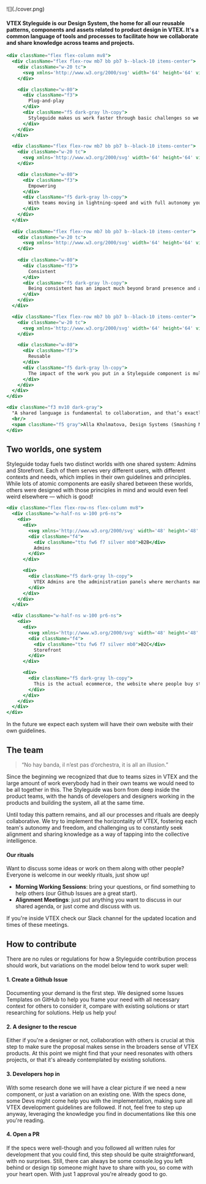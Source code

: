 <div className="w-100 mb7">
![](./cover.png)
</div>

#### VTEX Styleguide is our Design System, the home for all our reusable patterns, components and assets related to product design in VTEX. It's a common language of tools and processes to facilitate how we collaborate and share knowledge across teams and projects.

```jsx noeditor
<div className="flex flex-column mv8">
  <div className="flex flex-row mb7 bb pb7 b--black-10 items-center">
    <div className="w-20 tc">
      <svg xmlns='http://www.w3.org/2000/svg' width='64' height='64' viewBox='0 0 64 64'> <g className='nc-icon-wrapper' strokeLinecap='round' strokeLinejoin='round' strokeWidth='2' fill='none' stroke='#f71963' strokeMiterlimit='10'> <rect x='8' y='13' width='48' height='6' stroke='#1c1c1c' /> <line x1='20' y1='13' x2='20' y2='2' stroke='#1c1c1c' /> <line x1='44' y1='13' x2='44' y2='2' stroke='#1c1c1c' /> <line data-color='color-2' x1='32' y1='55' x2='32' y2='62' /> <path data-cap='butt' d='M14,19v6A17.991,17.991,0,0,0,26,41.954V49H38V41.954A17.991,17.991,0,0,0,50,25V19' stroke='#1c1c1c' /> </g> </svg>
    </div>

    <div className="w-80">
      <div className="f3">
        Plug-and-play
      </div>
      <div className="f5 dark-gray lh-copy">
        Styleguide makes us work faster through basic challenges so we can tackle higher-order ones. Although every tool has a learning curve, we provide opinionated components with smart defaults so devs can get started as fast as possible. Making opinionated components does takes more time than non-opiniated ones, but this investment in time pays off in the long run. Customization should be a possibility, not a requirement.
      </div>
    </div>
  </div>

  <div className="flex flex-row mb7 bb pb7 b--black-10 items-center">
    <div className="w-20 tc">
      <svg xmlns='http://www.w3.org/2000/svg' width='64' height='64' viewBox='0 0 64 64'> <g className='nc-icon-wrapper' strokeLinecap='round' strokeLinejoin='round' strokeWidth='2' fill='none' stroke='#f71963' strokeMiterlimit='10'> <path data-color='color-2' d='M42.083,5.984C39.164,2.962,34.292,3.456,32,7.03c-2.294-3.578-7.167-4.065-10.083-1.047c-2.556,2.645-2.556,6.935,0,9.58L31.999,26 l10.084-10.436C44.639,12.918,44.639,8.629,42.083,5.984z' /> <circle stroke='#1c1c1c' cx='50' cy='36' r='6' /> <circle stroke='#1c1c1c' cx='14' cy='36' r='6' /> <path stroke='#1c1c1c' d='M26,60v-5.965 c0-1.42-0.745-2.726-1.967-3.449C22.088,49.435,18.716,48,14,48c-4.777,0-8.127,1.426-10.052,2.575C2.736,51.299,2,52.601,2,54.013 V60H26z' /> <path stroke='#1c1c1c' d='M62,60v-5.965 c0-1.42-0.745-2.726-1.967-3.449C58.088,49.435,54.716,48,50,48c-4.777,0-8.127,1.426-10.052,2.575 C38.736,51.299,38,52.601,38,54.013V60H62z' /> </g> </svg>
    </div>

    <div className="w-80">
      <div className="f3">
        Empowering
      </div>
      <div className="f5 dark-gray lh-copy">
        With teams moving in lightning-speed and with full autonomy you don't always have the resources to focus on crafting the best experience. With Styleguide all teams are empowered to offer a baseline-level experience even if you don't have a dedicated Designer or a seasoned Front-end developer. 
      </div>
    </div>
  </div>
  
  <div className="flex flex-row mb7 bb pb7 b--black-10 items-center">
    <div className="w-20 tc">
      <svg xmlns='http://www.w3.org/2000/svg' width='64' height='64' viewBox='0 0 64 64'> <g className='nc-icon-wrapper' strokeLinecap='round' strokeLinejoin='round' strokeWidth='2' fill='none' stroke='#f71963' strokeMiterlimit='10'> <rect x='2' y='51' width='60' height='8' stroke='#1c1c1c' /> <rect x='2' y='35' width='26' height='8' data-color='color-2' /> <rect x='2' y='19' width='14' height='8' stroke='#1c1c1c' /> <rect x='2' y='5' width='8' height='6' data-color='color-2' /> <rect x='19' y='5' width='8' height='6' data-color='color-2' /> <rect x='37' y='5' width='8' height='6' data-color='color-2' /> <rect x='54' y='5' width='8' height='6' data-color='color-2' /> <rect x='48' y='19' width='14' height='8' stroke='#1c1c1c' /> <rect x='25' y='19' width='14' height='8' stroke='#1c1c1c' /> <rect x='36' y='35' width='26' height='8' data-color='color-2' /> </g> </svg>
    </div>
    
    <div className="w-80">
      <div className="f3">
        Consistent
      </div>
      <div className="f5 dark-gray lh-copy">
        Being consistent has an impact much beyond brand presence and a better sense of quality. Reusing interaction and visual patterns makes for a more fluid experience using VTEX products, and this arguably improves user experience. A Design System is the main tool for promoting alignment and improving consistency in whatever it touches.
      </div>
    </div>
  </div>

  <div className="flex flex-row mb7 bb pb7 b--black-10 items-center">
    <div className="w-20 tc">
      <svg xmlns='http://www.w3.org/2000/svg' width='64' height='64' viewBox='0 0 64 64'> <g className='nc-icon-wrapper' strokeLinecap='round' strokeLinejoin='round' strokeWidth='2' fill='none' stroke='#f71963' strokeMiterlimit='10'> <rect x='6' y='54' width='52' height='7' rx='3.5' stroke='#1c1c1c' /> <polyline points='26 38 18 38 6.604 55.533' stroke='#1c1c1c' data-cap='butt' /> <polyline points='57.402 55.543 46 38 38 38' stroke='#1c1c1c' data-cap='butt' /> <line x1='32' y1='29' x2='32' y2='44' data-color='color-2' /> <polyline points='20 9 32 15 44 9' data-cap='butt' data-color='color-2' /> <line x1='32' y1='15' x2='32' y2='30' data-cap='butt' data-color='color-2' /> <polygon points='44 9 32 3 20 9 20 24 32 30 44 24 44 9' data-cap='butt' data-color='color-2' /> </g> </svg>
    </div>

    <div className="w-80">
      <div className="f3">
        Reusable
      </div>
      <div className="f5 dark-gray lh-copy">
        The impact of the work you put in a Styleguide component is multiplied by the number of projects are reusing it — and this number grows every day! From a company-level a culture of reusability reduces code redundancy and increases overall quality with well-tested, bullet-proof solutions.
      </div>
    </div>
  </div>
</div>
```

```jsx noeditor
<div className="f3 mv10 dark-gray">
  "A shared language is fundamental to collaboration, and that’s exactly what an effective design system provides. It gives people the tools and processes to create things together. They can build on one another’s work, rather than recreate the same things from scratch."
  <br/>
  <span className="f5 gray">Alla Kholmatova, Design Systems (Smashing Magazine)</span>
</div>
```



## Two worlds, one system
Styleguide today fuels two distinct worlds with one shared system: Admins and Storefront. Each of them serves very different users, with different contexts and needs, which implies in their own guidelines and principles. While lots of atomic components are easily shared between these worlds, others were designed with those principles in mind and would even feel weird elsewhere — which is good!

```jsx noeditor
<div className="flex flex-row-ns flex-column mv8">
  <div className="w-half-ns w-100 pr6-ns">
    <div>
      <div>
        <svg xmlns='http://www.w3.org/2000/svg' width='48' height='48' viewBox='0 0 48 48'> <g className='nc-icon-wrapper'> <path fill='#E6E6E6' d='M47,5c0-1.105-0.895-2-2-2H3C1.895,3,1,3.895,1,5v8h46V5z' /> <circle fill='#72C472' cx='20' cy='8' r='2' /> <circle fill='#EFD358' cx='13' cy='8' r='2' /> <circle fill='#E86C60' cx='6' cy='8' r='2' /> <path fill='#E6E6E6' d='M15,13v32h30c1.105,0,2-0.895,2-2V13H15z' /> <path fill='#444' d='M1,13v30c0,1.105,0.895,2,2,2h12V13H1z' /> <rect x='1' y='13' fill='#43A6DD' width='46' height='4' /> <path fill='#B3B3B3' d='M42,31H20c-0.552,0-1-0.448-1-1v-8c0-0.552,0.448-1,1-1h22c0.552,0,1,0.448,1,1v8C43,30.552,42.552,31,42,31 z' /> <path fill='#B3B3B3' d='M42,36H20c-0.552,0-1-0.448-1-1l0,0c0-0.552,0.448-1,1-1h22c0.552,0,1,0.448,1,1l0,0 C43,35.552,42.552,36,42,36z' /> <path fill='#B3B3B3' d='M42,41H20c-0.552,0-1-0.448-1-1l0,0c0-0.552,0.448-1,1-1h22c0.552,0,1,0.448,1,1l0,0 C43,40.552,42.552,41,42,41z' /> </g> </svg>
        <div className="f4">
          <div className="ttu fw6 f7 silver mb0">B2B</div>
          Admins
        </div>
      </div>

      <div>
        <div className="f5 dark-gray lh-copy">
          VTEX Admins are the administration panels where merchants manage everything about their ecommerce. Although not all Admin users are highly-technical, they do receive some training and end up being highly-skilled just because they use it in a daily basis. 
        </div>
      </div>
    </div>
  </div>

  <div className="w-half-ns w-100 pr6-ns">
    <div>
      <div>
        <svg xmlns='http://www.w3.org/2000/svg' width='48' height='48' viewBox='0 0 48 48'> <g className='nc-icon-wrapper'> <path fill='#E6E6E6' d='M40,19H8c-0.552,0-1,0.448-1,1v25c0,1.105,0.895,2,2,2h30c1.105,0,2-0.895,2-2V20C41,19.448,40.552,19,40,19 z' /> <path fill='#E86C60' d='M44.895,17.553l-8-16C36.725,1.214,36.379,1,36,1H12c-0.379,0-0.725,0.214-0.895,0.553l-8,16 C3.036,17.691,3,17.845,3,18c0,4.835,3.014,7,6,7c2.11,0,3.934-1.037,5-2.64c1.066,1.603,2.89,2.64,5,2.64s3.934-1.037,5-2.64 c1.066,1.603,2.89,2.64,5,2.64s3.934-1.037,5-2.64c1.066,1.603,2.89,2.64,5,2.64c2.986,0,6-2.165,6-7 C45,17.845,44.964,17.691,44.895,17.553z' /> <path fill='#C94F49' d='M9,25c2.11,0,3.934-1.037,5-2.64c1.066,1.603,2.89,2.64,5,2.64s3.934-1.037,5-2.64 c1.066,1.603,2.89,2.64,5,2.64s3.934-1.037,5-2.64c1.066,1.603,2.89,2.64,5,2.64c2.986,0,6-2.165,6-7H3C3,22.835,6.014,25,9,25z' /> <path fill='#A67C52' d='M27,37h-6c-0.552,0-1,0.448-1,1v9h8v-9C28,37.448,27.552,37,27,37z' /> <path fill='#43A6DD' d='M27,34h-6c-0.552,0-1-0.448-1-1v-4c0-0.552,0.448-1,1-1h6c0.552,0,1,0.448,1,1v4C28,33.552,27.552,34,27,34z' /> </g> </svg>
        <div className="f4">
          <div className="ttu fw6 f7 silver mb0">B2C</div>
          Storefront
        </div>
      </div>

      <div>
        <div className="f5 dark-gray lh-copy">
          This is the actual ecommerce, the website where people buy stuff. For most of VTEX history we didn't get into this, but with the new CMS system we're starting to provide out-of-the-box <a href="https://butik.vtex.com/">Store Components</a> that clients can customize with their own visual identities.
        </div>
      </div>
    </div>
  </div>
</div>
```

In the future we expect each system will have their own website with their own guidelines.


## The team
> “No hay banda, il n’est pas d’orchestra, it is all an illusion.” 

Since the beginning we recognized that due to teams sizes in VTEX and the large amount of work everybody had in their own teams we would need to be all together in this. The Styleguide was born from deep inside the product teams, with the hands of developers and designers working in the products and building the system, all at the same time.

Until today this pattern remains, and all our processes and rituals are deeply collaborative. We try to implement the horizontality of VTEX, fostering each team's autonomy and freedom, and challenging us to constantly seek alignment and sharing knowledge as a way of tapping into the collective intelligence.


#### Our rituals
Want to discuss some ideas or work on them along with other people? Everyone is welcome in our weekly rituals, just show up!

- **Morning Working Sessions**: bring your questions, or find something to help others (our Github Issues are a great start).
- **Alignment Meetings**: just put anything you want to discuss in our shared agenda, or just come and discuss with us.

If you're inside VTEX check our Slack channel for the updated location and times of these meetings.


## How to contribute
There are no rules or regulations for how a Styleguide contribution process should work, but variations on the model below tend to work super well:

#### 1. Create a Github Issue
Documenting your demand is the first step. We designed some Issues Templates on GitHub to help you frame your need with all necessary context for others to consider it, compare with existing solutions or start researching for solutions. Help us help you!

#### 2. A designer to the rescue
Either if you're a designer or not, collaboration with others is crucial at this step to make sure the proposal makes sense in the broaders sense of VTEX products. At this point we might find that your need resonates with others projects, or that it's already contemplated by existing solutions.

#### 3. Developers hop in
With some research done we will have a clear picture if we need a new component, or just a variation on an existing one. With the specs done, some Devs might come help you with the implementation, making sure all VTEX development guidelines are followed. If not, feel free to step up anyway, leveraging the knowledge you find in documentations like this one you're reading.

#### 4. Open a PR
If the specs were well-though and you followed all written rules for development that you could find, this step should be quite straightforward, with no surprises. Still, there can always be some console.log you left behind or design tip someone might have to share with you, so come with your heart open. With just 1 approval you're already good to go.
